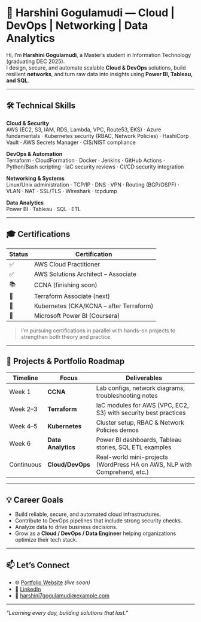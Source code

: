 # 🌟 Harshini Gogulamudi — Cloud | DevOps | Networking | Data Analytics

Hi, I’m **Harshini Gogulamudi**, a Master’s student in Information Technology (graduating DEC 2025).  
I design, secure, and automate scalable **Cloud & DevOps** solutions, build resilient **networks**, and turn raw data into insights using **Power BI, Tableau, and SQL**.

---

## 🛠️ Technical Skills
**Cloud & Security**  
AWS (EC2, S3, IAM, RDS, Lambda, VPC, Route53, EKS) · Azure fundamentals · Kubernetes security (RBAC, Network Policies) · HashiCorp Vault · AWS Secrets Manager · CIS/NIST compliance

**DevOps & Automation**  
Terraform · CloudFormation · Docker · Jenkins · GitHub Actions · Python/Bash scripting · IaC security reviews · CI/CD security integration

**Networking & Systems**  
Linux/Unix administration · TCP/IP · DNS · VPN · Routing (BGP/OSPF) · VLAN · NAT · SSL/TLS · Wireshark · tcpdump

**Data Analytics**  
Power BI · Tableau · SQL · ETL

---

## 🎓 Certifications
| Status | Certification |
|--------|---------------|
| ✅ | AWS Cloud Practitioner |
| ✅ | AWS Solutions Architect – Associate |
| 📚 | CCNA (finishing soon) |
| 📌 | Terraform Associate (next) |
| 📌 | Kubernetes (CKA/KCNA – after Terraform) |
| 📌 | Microsoft Power BI (Coursera) |

> I’m pursuing certifications in parallel with hands-on projects to strengthen both theory and practice.

---

## 🚀 Projects & Portfolio Roadmap
| Timeline | Focus | Deliverables |
|----------|-------|--------------|
| Week 1 | **CCNA** | Lab configs, network diagrams, troubleshooting notes |
| Week 2–3 | **Terraform** | IaC modules for AWS (VPC, EC2, S3) with security best practices |
| Week 4–5 | **Kubernetes** | Cluster setup, RBAC & Network Policies demos |
| Week 6 | **Data Analytics** | Power BI dashboards, Tableau stories, SQL ETL examples |
| Continuous | **Cloud/DevOps** | Real-world mini-projects (WordPress HA on AWS, NLP with Comprehend, etc.) |

---

## 💡 Career Goals
- Build reliable, secure, and automated cloud infrastructures.  
- Contribute to DevOps pipelines that include strong security checks.  
- Analyze data to drive business decisions.  
- Grow as a **Cloud / DevOps / Data Engineer** helping organizations optimize their tech stack.

---

## 📫 Let’s Connect
- 🌐 [Portfolio Website](https://harshini7gogulamudi.github.io/portfolio) *(live soon)*  
- 💼 [LinkedIn](https://www.linkedin.com/in/harshini7gogulamudi)  
- 📧 harshini7gogulamudi@example.com

---

 _“Learning every day, building solutions that last.”_
